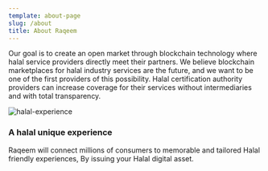 ```yaml
---
template: about-page
slug: /about
title: About Raqeem
---
```

Our goal is to create an open market through blockchain technology where halal service providers directly meet their partners. We believe blockchain marketplaces for halal industry services are the future, and we want to be one of the first providers of this possibility. Halal certification authority providers can increase coverage for their services without intermediaries and with total transparency.

![halal-experience](https://images.unsplash.com/photo-1510495631661-903668f58af2?ixlib=rb-1.2.1&ixid=MnwxMjA3fDB8MHxwaG90by1wYWdlfHx8fGVufDB8fHx8&auto=format&fit=crop&w=987&q=80 "Halal Unique experience")

### A halal unique experience

Raqeem will connect millions of consumers to memorable and tailored Halal friendly experiences, By issuing your Halal digital asset.